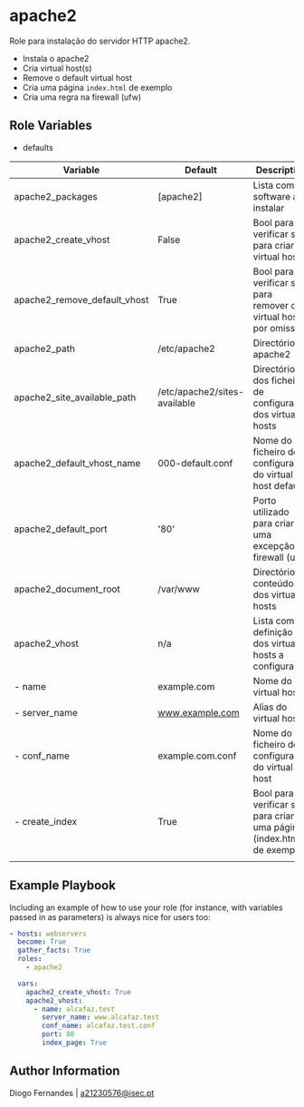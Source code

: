 apache2
=========

Role para instalação do servidor HTTP apache2.

+ Instala o apache2
+ Cria virtual host(s)
+ Remove o default virtual host
+ Cria uma página `index.html` de exemplo
+ Cria uma regra na firewall (ufw)


Role Variables
--------------

+ defaults

| Variable                     | Default                      | Description                                                            |
|------------------------------|------------------------------|------------------------------------------------------------------------|
| apache2_packages             | [apache2]                    | Lista com o software a instalar                                        |
| apache2_create_vhost         | False                        | Bool para verificar se é para criar virtual hosts                      |
| apache2_remove_default_vhost | True                         | Bool para verificar se é para remover o virtual host por omissão       |
| apache2_path                 | /etc/apache2                 | Directório do apache2                                                  |
| apache2_site_available_path  | /etc/apache2/sites-available | Directório dos ficheiros de configuração dos virtual hosts             |
| apache2_default_vhost_name   | 000-default.conf             | Nome do ficheiro de configuração do virtual host default               |
| apache2_default_port         | '80'                         | Porto utilizado para criar uma excepção na firewall (ufw)              |
| apache2_document_root        | /var/www                     | Directório do conteúdo dos virtual hosts                               |
| apache2_vhost                | n/a                          | Lista com a definição dos virtual hosts a configurar                   |
|   - name                     | example.com                  | Nome do virtual host                                                   |
|   - server_name              | www.example.com              | Alias do virtual host                                                  |
|   - conf_name                | example.com.conf             | Nome do ficheiro de configuração do virtual host                       |
|   - create_index             | True                         | Bool para verificar se é para criar uma página (index.html) de exemplo |
|                              |                              |                                                                        |


Example Playbook
----------------

Including an example of how to use your role (for instance, with variables passed in as parameters) is always nice for users too:

```yaml
- hosts: webservers
  become: True
  gather_facts: True
  roles:
    - apache2

  vars:
    apache2_create_vhost: True
    apache2_vhost:
      - name: alcafaz.test
        server_name: www.alcafaz.test
        conf_name: alcafaz.test.conf
        port: 80
        index_page: True
```


Author Information
------------------

Diogo Fernandes | a21230576@isec.pt
